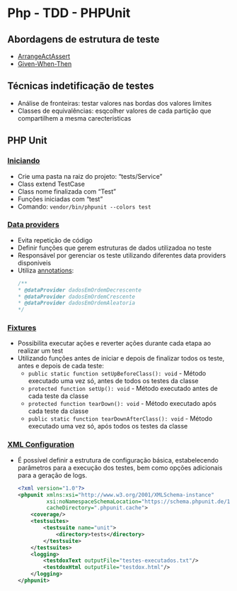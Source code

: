 # Php - TDD - PHPUnit

## Abordagens de estrutura de teste

- [ArrangeActAssert](http://wiki.c2.com/?ArrangeActAssert)
- [Given-When-Then](https://martinfowler.com/bliki/GivenWhenThen.html)

## Técnicas indetificação de testes

- Análise de fronteiras: testar valores nas bordas dos valores limites
- Classes de equivalências: esqcolher valores de cada partição que compartilhem a mesma carecteristicas

## PHP Unit

### [Iniciando](https://docs.phpunit.de/en/11.1/writing-tests-for-phpunit.html#)

- Crie uma pasta na raiz do projeto: “tests/Service”
- Class extend TestCase
- Class nome finalizada com “Test”
- Funções iniciadas com “test”
- Comando:
  ``vendor/bin/phpunit --colors test``

### [Data providers](https://docs.phpunit.de/en/11.1/writing-tests-for-phpunit.html#data-providers)

- Evita repetição de código
- Definir funções que gerem estruturas de dados utilizadoa no teste
- Responsável por gerenciar os teste utilizando diferentes data providers disponiveis
- Utiliza [annotations](https://docs.phpunit.de/en/11.1/annotations.html):
  ````php
  /**
  * @dataProvider dadosEmOrdemDecrescente
  * @dataProvider dadosEmOrdemCrescente
  * @dataProvider dadosEmOrdemAleatoria
  */
  ````
### [Fixtures](https://docs.phpunit.de/en/11.1/fixtures.html)

- Possibilita executar ações e reverter ações durante cada etapa ao realizar um test
- Utilizando funções antes de iniciar e depois de finalizar todos os teste, antes e depois de cada teste:
  - ``public static function setUpBeforeClass(): void`` - Método executado uma vez só, antes de todos os testes da classe
  -  ``protected function setUp(): void`` - Método executado antes de cada teste da classe
  - ``protected function tearDown(): void`` - Método executado após cada teste da classe
  - ``public static function tearDownAfterClass(): void`` - Método executado uma vez só, após todos os testes da classe

### [XML Configuration]()

- É possível definir a estrutura de configuração básica, estabelecendo parâmetros para a execução dos testes, bem como opções adicionais para a geração de logs.
  ````xml
  <?xml version="1.0"?>
  <phpunit xmlns:xsi="http://www.w3.org/2001/XMLSchema-instance"
           xsi:noNamespaceSchemaLocation="https://schema.phpunit.de/10.0/phpunit.xsd" colors="true"
           cacheDirectory=".phpunit.cache">
      <coverage/>
      <testsuites>
          <testsuite name="unit">
              <directory>tests</directory>
          </testsuite>
      </testsuites>
      <logging>
          <testdoxText outputFile="testes-executados.txt"/>
          <testdoxHtml outputFile="testdox.html"/>
      </logging>
  </phpunit>
  ````